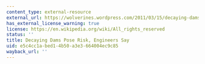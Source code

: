 ```yaml
---
content_type: external-resource
external_url: https://wolverines.wordpress.com/2011/03/15/decaying-dams-pose-risk-engineers-say/
has_external_license_warning: true
license: https://en.wikipedia.org/wiki/All_rights_reserved
status: ''
title: Decaying Dams Pose Risk, Engineers Say
uid: e5c4cc1a-bed1-4b50-a3e3-664004ec9c85
wayback_url: ''
---
```

